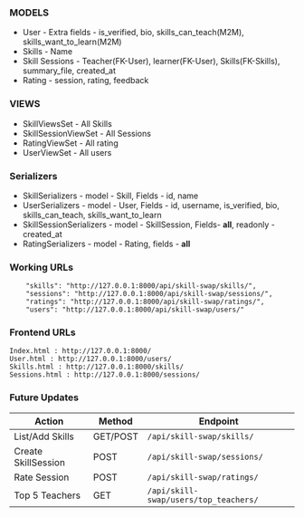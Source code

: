### MODELS
- User - Extra fields - is_verified, bio, skills_can_teach(M2M), skills_want_to_learn(M2M)
- Skills - Name
- Skill Sessions - Teacher(FK-User), learner(FK-User), Skills(FK-Skills), summary_file, created_at
- Rating - session, rating, feedback

### VIEWS
- SkillViewsSet - All Skills
- SkillSessionViewSet - All Sessions
- RatingViewSet - All rating
- UserViewSet - All users

### Serializers
- SkillSerializers - model - Skill, Fields - id, name
- UserSerializers - model - User, Fields - id, username, is_verified, bio, skills_can_teach, skills_want_to_learn
- SkillSessionSerializers - model - SkillSession, Fields- __all__, readonly - created_at
- RatingSerializers - model - Rating, fields - __all__

### Working URLs
```
    "skills": "http://127.0.0.1:8000/api/skill-swap/skills/",
    "sessions": "http://127.0.0.1:8000/api/skill-swap/sessions/",
    "ratings": "http://127.0.0.1:8000/api/skill-swap/ratings/",
    "users": "http://127.0.0.1:8000/api/skill-swap/users/"
```
### Frontend URLs
```
Index.html : http://127.0.0.1:8000/
User.html : http://127.0.0.1:8000/users/
Skills.html : http://127.0.0.1:8000/skills/
Sessions.html : http://127.0.0.1:8000/sessions/
```

### Future Updates
| Action              | Method   | Endpoint                          |
| ------------------- | -------- | --------------------------------- |
| List/Add Skills     | GET/POST | `/api/skill-swap/skills/`             |
| Create SkillSession | POST     | `/api/skill-swap/sessions/`           |
| Rate Session        | POST     | `/api/skill-swap/ratings/`            |
| Top 5 Teachers      | GET      | `/api/skill-swap/users/top_teachers/` |

